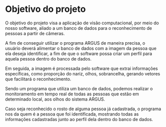 # Objetivo do projeto

O objetivo do projeto visa a aplicação de visão computacional, por meio
do nosso software, aliado a um banco de dados para o reconhecimento de pessoas a partir
de câmeras.

A fim de conseguir utilizar o programa ARGUS de maneira precisa, o usuário
deverá alimentar o banco de dados com a imagem da pessoa que ela deseja identificar, a
fim de que o software possa criar um perfil para aquela pessoa dentro do banco de dados.

Em seguida, a imagem é processada pelo software que extrai informações
específicas, como proporção do nariz, olhos, sobrancelha, gerando vetores que facilitará
o reconhecimento.

Sendo um programa que utiliza um banco de dados, podemos realizar o
monitoramento em tempo real de todas as pessoas que estão em determinado local, aos
olhos do sistema ARGUS.

Caso seja reconhecido o rosto de alguma pessoa já cadastrada, o programa nos da
quem é a pessoa que foi identificada, mostrando todas as informações cadastradas junto
ao perfil dela dentro do banco de dados.

